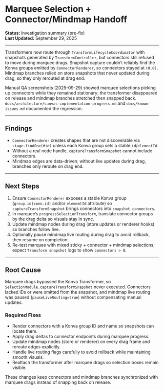 # Marquee Selection + Connector/Mindmap Handoff

**Status:** Investigation summary (pre-fix)  
**Last Updated:** September 29, 2025

---

Transformers now route through `TransformLifecycleCoordinator` with snapshots generated by `TransformController`, but connectors still refused to move during marquee drags. Snapshot capture couldn’t reliably find the Konva groups emitted by `ConnectorRenderer`, so connectors stayed at `(0,0)`. Mindmap branches relied on store snapshots that never updated during drag, so they only rerouted at drag end.

Manual QA screenshots (2025-09-29) showed marquee selections picking up connectors while they remained stationary; the transformer disappeared on release and mindmap branches stretched then snapped back. `docs/architecture/canvas-implementation-progress.md` and `docs/known-issues.md` documented the regression.

---

## Findings
- `ConnectorRenderer` creates shapes that are not discoverable via `stage.findOne(#id)` unless each Konva group sets a stable `id`/`elementId`.
- Without a real node handle, `captureTransformSnapshot` cannot include connectors.
- Mindmap edges are data-driven; without live updates during drag, branches only reroute on drag end.

---

## Next Steps
1. Ensure `ConnectorRenderer` exposes a stable Konva group (`group.id(conn.id)` and/or `elementId` attribute) so `captureTransformSnapshot` brings connectors into `snapshot.connectors`.
2. In marquee’s `progressSelectionTransform`, translate connector groups by the drag delta so visuals stay in sync.
3. Update mindmap nodes during drag (store updates or renderer hooks) so branches follow live.
4. Optionally pause mindmap live routing during drag to avoid rollback, then resume on completion.
5. Re-test marquee with mixed sticky + connector + mindmap selections; expect `Transform snapshot` logs to show `connectors > 0`.

---

## Root Cause
Marquee drags bypassed the Konva Transformer, so `SelectionModule.captureTransformSnapshot` never executed. Connectors lacked IDs or were omitted from the snapshot, and mindmap live routing was paused (`pauseLiveRouting=true`) without compensating manual updates.

### Required Fixes
- Render connectors with a Konva group ID and name so snapshots can locate them.
- Apply drag deltas to connector endpoints during marquee progress.
- Update mindmap nodes (store or renderer) on every drag frame and reroute edges explicitly.
- Handle live routing flags carefully to avoid rollback while maintaining smooth visuals.
- Reattach the transformer after marquee drags so selection boxes remain visible.

These changes keep connectors and mindmap branches synchronized with marquee drags instead of snapping back on release.
